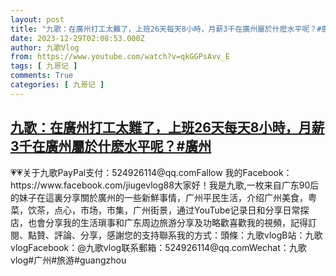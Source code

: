 ```yaml
---
layout: post
title: "九歌：在廣州打工太難了，上班26天每天8小時，月薪3千在廣州屬於什麽水平呢？#廣州"
date: 2023-12-29T02:08:53.000Z
author: 九歌Vlog
from: https://www.youtube.com/watch?v=qkGGPsAvv_E
tags: [ 九哥记 ]
comments: True
categories: [ 九哥记 ]
---
```

<!--1703815733000-->
[九歌：在廣州打工太難了，上班26天每天8小時，月薪3千在廣州屬於什麽水平呢？#廣州](https://www.youtube.com/watch?v=qkGGPsAvv_E)
------

<div>
💗💗关于九歌PayPal支付：524926114@qq.comFallow 我的Facebook：https://www.facebook.com/jiugevlog88大家好！我是九歌,一枚来自广东90后的妹子在這裏分享關於廣州的一些新鮮事情，广州平民生活，介绍广州美食，粤菜，饮茶，点心，市场，市集，广州街景，通过YouTube记录日和分享日常探店，也會分享我的生活瑣事和广东周边旅游分享及功略歡喜歡我的視頻，記得訂閱、點贊、評論、分享，感謝您的支持聯系我的方式：頭條：九歌vlogB站：九歌vlogFacebook：@九歌vlog联系郵箱：524926114@qq.comWechat：九歌vlog#广州#旅游#guangzhou
</div>
